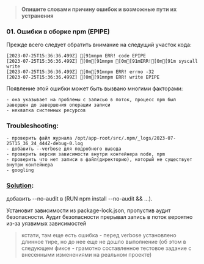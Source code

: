 > #### Опишите словами причину ошибок и возможные пути их устранения

### 01. Ошибки в сборке npm (EPIPE)
Прежде всего следует обратить внимание на следущий участок кода:
```
[2023-07-25T15:36:36.499Z] [91mnpm ERR! code EPIPE
[2023-07-25T15:36:36.499Z] [0m[91mnpm [0m[91mERR![0m[91m syscall write
[2023-07-25T15:36:36.499Z] [0m[91mnpm ERR! errno -32
[2023-07-25T15:36:36.499Z] [0m[91mnpm ERR! write EPIPE

```
 Появление этой ошибки может быть вызвано многими факторами:

    - она указывает на проблемы с записью в поток, процесс npm был завершен до завершения операции записи
    - нехватка системных ресурсов

### Troubleshooting:
    - проверить файл журнала /opt/app-root/src/.npm/_logs/2023-07-25T15_36_24_444Z-debug-0.log
    - добавить --verbose для подробного вывода
    - проверить версии зависимости внутри контейнера node, npm
    - проверить что нет записи в файл(директорию), который не существует внутри контейнера
    - googling

### [Solution](https://stackoverflow.com/questions/74095146/gitlab-ci-npm-err-code-epipe-on-every-build-while-running-npm-install):

добавить --no-audit в (RUN npm install --no-audit && ...).

Установит зависимости из package-lock.json, пропустив аудит безопасности.
Аудит безопасности прерывал запись в поток вероятно из-за уязвимых зависимостей

> кстати, там еще есть ошибка - перед verbose установлено длинное тире, но до нее еще не дошло выполнение (об этом в следующем фиксе - грамотно составленное тестовое задание с внесенными изменениями на реальном проекте)
